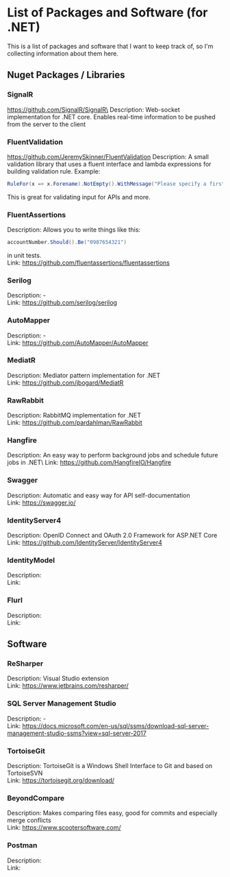 # List of Packages and Software (for .NET)
This is a list of packages and software that I want to keep track of, so I'm collecting information about them here.

## Nuget Packages / Libraries
### SignalR
https://github.com/SignalR/SignalR\
Description: Web-socket implementation for .NET core. Enables real-time information to be pushed from the server to the client

### FluentValidation
https://github.com/JeremySkinner/FluentValidation
Description: A small validation library that uses a fluent interface and lambda expressions for building validation rule. Example:
```csharp
RuleFor(x => x.Forename).NotEmpty().WithMessage("Please specify a first name");
```
This is great for validating input for APIs and more.

### FluentAssertions
Description: Allows you to write things like this: 
```csharp
accountNumber.Should().Be("0987654321")
```
in unit tests. \
Link: https://github.com/fluentassertions/fluentassertions

### Serilog
Description: - \
Link: https://github.com/serilog/serilog

### AutoMapper
Description: - \
Link: https://github.com/AutoMapper/AutoMapper

### MediatR
Description: Mediator pattern implementation for .NET\
Link: https://github.com/jbogard/MediatR

### RawRabbit
Description: RabbitMQ implementation for .NET\
Link: https://github.com/pardahlman/RawRabbit

### Hangfire
Description: An easy way to perform background jobs and schedule future jobs in .NET\ 
Link: https://github.com/HangfireIO/Hangfire

### Swagger
Description: Automatic and easy way for API self-documentation\
Link: https://swagger.io/

### IdentityServer4
Description: OpenID Connect and OAuth 2.0 Framework for ASP.NET Core\
Link: https://github.com/IdentityServer/IdentityServer4

### IdentityModel
Description: \
Link:

### Flurl
Description: \
Link:

## Software
### ReSharper
Description: Visual Studio extension\
Link: https://www.jetbrains.com/resharper/

### SQL Server Management Studio
Description: - \
Link: https://docs.microsoft.com/en-us/sql/ssms/download-sql-server-management-studio-ssms?view=sql-server-2017

### TortoiseGit
Description: TortoiseGit is a Windows Shell Interface to Git and based on TortoiseSVN\
Link: https://tortoisegit.org/download/

### BeyondCompare
Description: Makes comparing files easy, good for commits and especially merge conflicts\
Link: https://www.scootersoftware.com/

### Postman
Description:\
Link:

